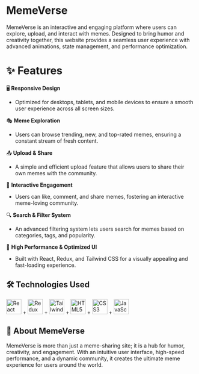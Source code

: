 # MemeVerse
MemeVerse is an interactive and engaging platform where users can explore, upload, and interact with memes. Designed to bring humor and creativity together, this website provides a seamless user experience with advanced animations, state management, and performance optimization.

# ✨ Features

🖥️ **Responsive Design**
- Optimized for desktops, tablets, and mobile devices to ensure a smooth user experience across all screen sizes.<br>

🎭 **Meme Exploration**
- Users can browse trending, new, and top-rated memes, ensuring a constant stream of fresh content.<br>

📤 **Upload & Share**
- A simple and efficient upload feature that allows users to share their own memes with the community.<br>

💬 **Interactive Engagement**
- Users can like, comment, and share memes, fostering an interactive meme-loving community.<br>

🔍 **Search & Filter System**
- An advanced filtering system lets users search for memes based on categories, tags, and popularity.<br>

🚀 **High Performance & Optimized UI**
- Built with React, Redux, and Tailwind CSS for a visually appealing and fast-loading experience.<br>

## 🛠 Technologies Used

<div>
  <img src="https://cdn.jsdelivr.net/gh/devicons/devicon/icons/react/react-original.svg" alt="React" width="40" height="40" /> +
  <img src="https://cdn.jsdelivr.net/gh/devicons/devicon/icons/redux/redux-original.svg" alt="Redux" width="40" height="40" /> +
  <img src="https://cdn.jsdelivr.net/gh/devicons/devicon/icons/tailwindcss/tailwindcss-original.svg" alt="Tailwind CSS" width="40" height="40" /> +
  <img src="https://cdn.jsdelivr.net/gh/devicons/devicon/icons/html5/html5-original.svg" alt="HTML5" width="40" height="40" /> +
  <img src="https://cdn.jsdelivr.net/gh/devicons/devicon/icons/css3/css3-original.svg" alt="CSS3" width="40" height="40" /> +
  <img src="https://cdn.jsdelivr.net/gh/devicons/devicon/icons/javascript/javascript-original.svg" alt="JavaScript" width="40" height="40" />
</div>

## 🌟 About MemeVerse
MemeVerse is more than just a meme-sharing site; it is a hub for humor, creativity, and engagement. With an intuitive user interface, high-speed performance, and a dynamic community, it creates the ultimate meme experience for users around the world.


